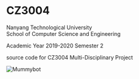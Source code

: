 # CZ3004

Nanyang Technological University  
School of Computer Science and Engineering

Academic Year 2019-2020 Semester 2

source code for CZ3004 Multi-Disciplinary Project

![Mummybot](/Front-View-1.jpeg)

